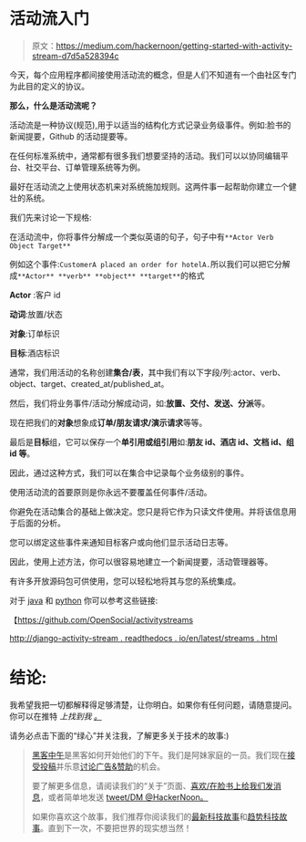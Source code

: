 # 活动流入门

> 原文：<https://medium.com/hackernoon/getting-started-with-activity-stream-d7d5a528394c>

今天，每个应用程序都间接使用活动流的概念，但是人们不知道有一个由社区专门为此目的定义的协议。

**那么，什么是活动流呢？**

活动流是一种协议(规范),用于以适当的结构化方式记录业务级事件。例如:脸书的新闻提要，Github 的活动提要等。

在任何标准系统中，通常都有很多我们想要坚持的活动。我们可以以协同编辑平台、社交平台、订单管理系统等为例。

最好在活动流之上使用状态机来对系统施加规则。这两件事一起帮助你建立一个健壮的系统。

我们先来讨论一下规格:

在活动流中，你将事件分解成一个类似英语的句子，句子中有`**Actor Verb Object Target**`

例如这个事件:`CustomerA placed an order for hotelA.`所以我们可以把它分解成`**Actor** **verb** **object** **target**`的格式

**Actor** :客户 id

**动词**:放置/状态

**对象**:订单标识

**目标**:酒店标识

通常，我们用活动的名称创建**集合/表**，其中我们有以下字段/列:actor、verb、object、target、created_at/published_at。

然后，我们将业务事件/活动分解成动词，如:**放置、交付、发送、分派**等。

现在把我们的**对象**想象成**订单/朋友请求/演示请求**等等。

最后是**目标**组，它可以保存一个**单引用或组引用**如:**朋友 id、酒店 id、文档 id、组 id 等**。

因此，通过这种方式，我们可以在集合中记录每个业务级别的事件。

使用活动流的首要原则是你永远不要覆盖任何事件/活动。

你避免在活动集合的基础上做决定。您只是将它作为只读文件使用。并将该信息用于后面的分析。

您可以绑定这些事件来通知目标客户或向他们显示活动日志等。

因此，使用上述方法，你可以很容易地建立一个新闻提要，活动管理器等。

有许多开放源码包可供使用，您可以轻松地将其与您的系统集成。

对于 [java](https://hackernoon.com/tagged/java) 和 [python](https://hackernoon.com/tagged/python) 你可以参考这些链接:

【https://github.com/OpenSocial/activitystreams 

[http://django-activity-stream . readthedocs . io/en/latest/streams . html](http://django-activity-stream.readthedocs.io/en/latest/streams.html)

# 结论:

我希望我把一切都解释得足够清楚，让你明白。如果你有任何问题，请随意提问。你可以在推特 *上找到我 [*。*](https://twitter.com/rohitkhatana3)*

请务必点击下面的“绿心”并关注我，了解更多关于技术的故事:)

> [黑客中午](http://bit.ly/Hackernoon)是黑客如何开始他们的下午。我们是阿妹家庭的一员。我们现在[接受投稿](http://bit.ly/hackernoonsubmission)并乐意[讨论广告&赞助](mailto:partners@amipublications.com)的机会。
> 
> 要了解更多信息，请阅读我们的“关于”页面、[喜欢/在脸书上给我们发消息](http://bit.ly/HackernoonFB)，或者简单地发送 [tweet/DM @HackerNoon。](https://goo.gl/k7XYbx)
> 
> 如果你喜欢这个故事，我们推荐你阅读我们的[最新科技故事](http://bit.ly/hackernoonlatestt)和[趋势科技故事](https://hackernoon.com/trending)。直到下一次，不要把世界的现实想当然！
